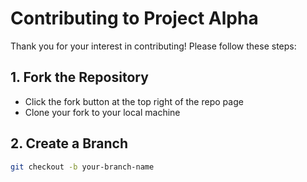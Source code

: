 # Contributing to Project Alpha

Thank you for your interest in contributing! Please follow these steps:

## 1. Fork the Repository
- Click the fork button at the top right of the repo page
- Clone your fork to your local machine

## 2. Create a Branch
```bash
git checkout -b your-branch-name
